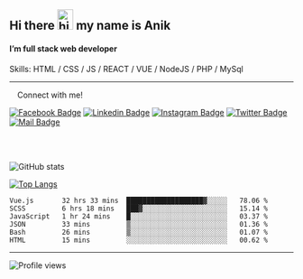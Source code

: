 ## Hi there <img src="https://user-images.githubusercontent.com/1303154/88677602-1635ba80-d120-11ea-84d8-d263ba5fc3c0.gif" width="28px" height="36" alt="hi"> my name is Anik

#### I’m full stack web developer

Skills:  HTML / CSS / JS / REACT / VUE / NodeJS / PHP / MySql


---

&emsp;Connect with me!

<a href="https://www.facebook.com/anik.aritro" target="_blank">![Facebook Badge](https://img.shields.io/badge/Facebook-1877F2?style=for-the-badge&logo=facebook&logoColor=white)</a> [![Linkedin Badge](https://img.shields.io/badge/LinkedIn-0077B5?style=for-the-badge&logo=linkedin&logoColor=white)](https://www.linkedin.com/in/anik-hossain540323/) [![Instagram Badge](https://img.shields.io/badge/Instagram-E4405F?style=for-the-badge&logo=instagram&logoColor=white)](https://www.instagram.com/aritro.anik) [![Twitter Badge](https://img.shields.io/badge/Twitter-1DA1F2?style=for-the-badge&logo=twitter&logoColor=white)](https://twitter.com/AritroAnik) [![Mail Badge](https://img.shields.io/badge/Gmail-D14836?style=for-the-badge&logo=gmail&logoColor=white)](mailto:anikhossain9120@gmail.com)

</br>
</br>


![GitHub stats](https://github-readme-stats.vercel.app/api?username=anik-hossain&show_icons=true&theme=monokai)

[![Top Langs](https://github-readme-stats.vercel.app/api/top-langs/?username=anik-hossain&layout=compact&theme=monokai)](https://github.com/anik-hossain)

<!--START_SECTION:waka-->

```text
Vue.js       32 hrs 33 mins  ███████████████████▓░░░░░   78.06 %
SCSS         6 hrs 18 mins   ███▓░░░░░░░░░░░░░░░░░░░░░   15.14 %
JavaScript   1 hr 24 mins    █░░░░░░░░░░░░░░░░░░░░░░░░   03.37 %
JSON         33 mins         ▒░░░░░░░░░░░░░░░░░░░░░░░░   01.36 %
Bash         26 mins         ▒░░░░░░░░░░░░░░░░░░░░░░░░   01.07 %
HTML         15 mins         ░░░░░░░░░░░░░░░░░░░░░░░░░   00.62 %
```

<!--END_SECTION:waka-->
---

![Profile views](https://gpvc.arturio.dev/anik-hossain)  

